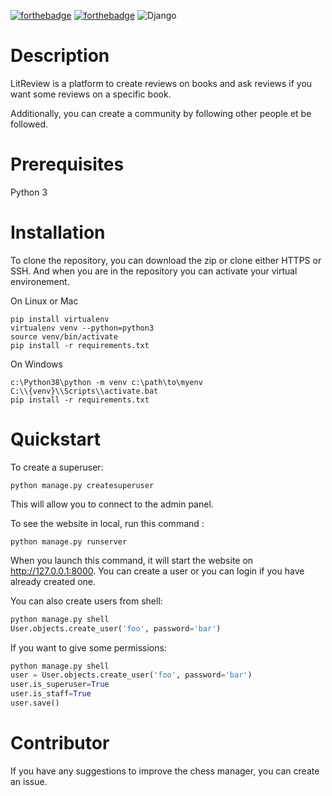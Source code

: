 [![forthebadge](https://forthebadge.com/images/badges/cc-0.svg)](https://forthebadge.com) 
[![forthebadge](https://forthebadge.com/images/badges/made-with-python.svg)](https://forthebadge.com)
![Django](https://img.shields.io/badge/django-%23092E20.svg?style=for-the-badge&logo=django&logoColor=white)

# Description

LitReview is a platform to create reviews on books and ask reviews if you want some reviews on a specific book.

Additionally, you can create a community by following other people et be followed.

# Prerequisites

Python 3

# Installation

To clone the repository, you can download the zip or clone either HTTPS or SSH. And when you are in the repository you can activate your virtual environement.

On Linux or Mac
```console
pip install virtualenv
virtualenv venv --python=python3
source venv/bin/activate
pip install -r requirements.txt
```

On Windows
```console
c:\Python38\python -m venv c:\path\to\myenv
C:\\{venv}\\Scripts\\activate.bat
pip install -r requirements.txt
```

# Quickstart

To create a superuser:
```console
python manage.py createsuperuser
```
This will allow you to connect to the admin panel.

To see the website in local, run this command :

```console
python manage.py runserver
```
When you launch this command, it will start the website on http://127.0.0.1:8000.
You can create a user or you can login if you have already created one.

You can also create users from shell:
```py
python manage.py shell
User.objects.create_user('foo', password='bar')
```
If you want to give some permissions:
```py
python manage.py shell
user = User.objects.create_user('foo', password='bar')
user.is_superuser=True
user.is_staff=True
user.save()
```

# Contributor

If you have any suggestions to improve the chess manager, you can create an issue.
